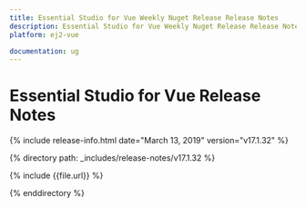 ```yaml
---
title: Essential Studio for Vue Weekly Nuget Release Release Notes  
description: Essential Studio for Vue Weekly Nuget Release Release Notes  
platform: ej2-vue

documentation: ug
---
```


# Essential Studio for  Vue  Release Notes  

{% include release-info.html date="March 13, 2019"   version="v17.1.32"  %} 

{% directory path: _includes/release-notes/v17.1.32 %}

{% include {{file.url}} %}

{% enddirectory %}
